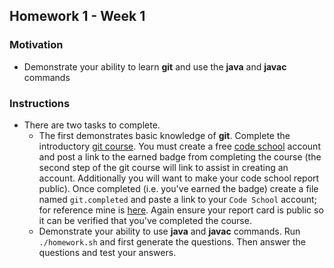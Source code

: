 ## Homework 1 - Week 1

### Motivation
* Demonstrate your ability to learn __git__ and use the __java__ and __javac__ commands

### Instructions
* There are two tasks to complete.
    - The first demonstrates basic knowledge of __git__.  Complete the introductory [git course](https://try.github.io/levels/1/challenges/1).  You must create a free [code school](https://www.codeschool.com) account and post a link to the earned badge from completing the course (the second step of the git course will link to assist in creating an account.  Additionally you will want to make your code school report public).  Once completed (i.e. you've earned the badge) create a file named `git.completed` and paste a link to your `Code School` account; for reference mine is [here](https://www.codeschool.com/users/4574608).  Again ensure your report card is public so it can be verified that you've completed the course.
    - Demonstrate your ability to use __java__ and __javac__ commands.  Run `./homework.sh` and first generate the questions.  Then answer the questions and test your answers.